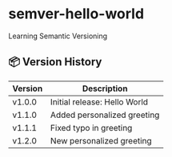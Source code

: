 # semver-hello-world
Learning Semantic Versioning



## 📦 Version History

| Version | Description |
|----------|--------------|
| v1.0.0 | Initial release: Hello World |
| v1.1.0 | Added personalized greeting |
| v1.1.1 | Fixed typo in greeting |
| v1.2.0 | New personalized greeting |
